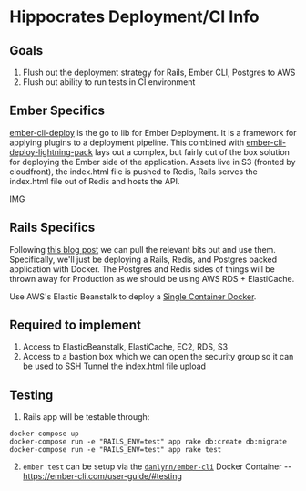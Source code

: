 # Hippocrates Deployment/CI Info

## Goals
1. Flush out the deployment strategy for Rails, Ember CLI, Postgres to AWS
2. Flush out ability to run tests in CI environment

## Ember Specifics

[ember-cli-deploy](https://github.com/ember-cli-deploy/ember-cli-deploy) is the go to lib for Ember Deployment. It is a framework for applying plugins to a deployment pipeline. This combined with [ember-cli-deploy-lightning-pack](https://github.com/ember-cli-deploy/ember-cli-deploy-lightning-pack) lays out a complex, but fairly out of the box solution for deploying the Ember side of the application. Assets live in S3 (fronted by cloudfront), the index.html file is pushed to Redis, Rails serves the index.html file out of Redis and hosts the API.

IMG

## Rails Specifics

Following [this blog post](https://nickjanetakis.com/blog/dockerize-a-rails-5-postgres-redis-sidekiq-action-cable-app-with-docker-compose) we can pull the relevant bits out and use them. Specifically, we'll just be deploying a Rails, Redis, and Postgres backed application with Docker. The Postgres and Redis sides of things will be thrown away for Production as we should be using AWS RDS + ElastiCache.

Use AWS's Elastic Beanstalk to deploy a [Single Container Docker](https://docs.aws.amazon.com/elasticbeanstalk/latest/dg/docker-singlecontainer-deploy.html).

## Required to implement

1. Access to ElasticBeanstalk, ElastiCache, EC2, RDS, S3
2. Access to a bastion box which we can open the security group so it can be used to SSH Tunnel the index.html file upload

## Testing

1. Rails app will be testable through:
```
docker-compose up
docker-compose run -e "RAILS_ENV=test" app rake db:create db:migrate
docker-compose run -e "RAILS_ENV=test" app rake test
```

2. `ember test` can be setup via the [`danlynn/ember-cli`](https://hub.docker.com/r/danlynn/ember-cli/) Docker Container -- https://ember-cli.com/user-guide/#testing
